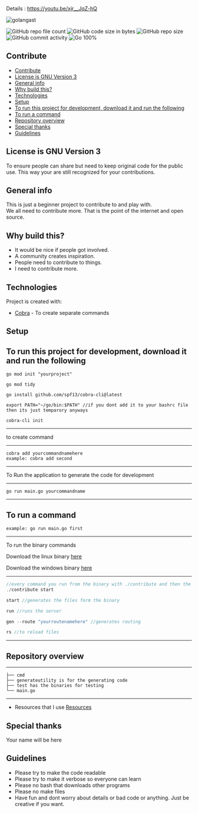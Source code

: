 
Details : https://youtu.be/xjr__JqZ-hQ


<p align="left"> <img src="https://komarev.com/ghpvc/?username=golangast&label=Profile%20views&color=0e75b6&style=flat" alt="golangast" /> </p>


![GitHub repo file count](https://img.shields.io/github/directory-file-count/golangast/contribute) 
![GitHub code size in bytes](https://img.shields.io/github/languages/code-size/golangast/contribute)
![GitHub repo size](https://img.shields.io/github/repo-size/golangast/contribute)
![GitHub commit activity](https://img.shields.io/github/commit-activity/w/golangast/contribute)
![Go 100%](https://img.shields.io/badge/Go-100%25-blue)


## Contribute
- [Contribute](#contribute)
- [License is GNU Version 3](#license-is-gnu-version-3)
- [General info](#general-info)
- [Why build this?](#why-build-this)
- [Technologies](#technologies)
- [Setup](#setup)
- [To run this project for development, download it and run the following](#to-run-this-project-for-development-download-it-and-run-the-following)
- [To run a command](#to-run-a-command)
- [Repository overview](#repository-overview)
- [Special thanks](#special-thanks)
- [Guidelines](#guidelines)

## License is GNU Version 3 
To ensure people can share but need to keep original code for the public use. This way your are still recognized for your
contributions.

## General info
This is just a beginner project to contribute to and play with.  
We all need to contribute more.  That is the point of the internet and open source.


## Why build this?
* It would be nice if people got involved.
* A community creates inspiration.
* People need to contribute to things.
* I need to contribute more.


## Technologies
Project is created with:
* [Cobra](https://github.com/spf13/cobra) - To create separate commands


## Setup
To run this project for development, download it and run the following
---
```
go mod init "yourproject"

go mod tidy

go install github.com/spf13/cobra-cli@latest

export PATH="~/go/bin:$PATH" //if you dont add it to your bashrc file then its just temparory anyways

cobra-cli init
```
---

to create command

---
```
cobra add yourcommandnamehere 
example: cobra add second
```
---

To Run the application to generate the code for development

---
```
go run main.go yourcommandname
```
---

To run a command
---
```
example: go run main.go first
```
---

To run the binary commands

Download the linux binary [here](https://github.com/golangast/contribute/blob/main/test/linux/contribute)


Download the windows binary [here](https://github.com/golangast/contribute/blob/main/test/win/contribute.exe)

---
```go
//every command you run from the binary with ./contribute and then the command like the following
./contribute start

start //generates the files form the binary

run //runs the server

gen --route "yourroutenamehere" //generates routing

rs //to reload files
```
---

## Repository overview

---
```
├── cmd
├── generateutility is for the generating code
├── test has the binaries for testing
└── main.go
```
---

- Resources that I use [Resources](https://docs.google.com/document/d/1Zb9GCWPKeEJ4Dyn2TkT-O3wJ8AFc-IMxZzTugNCjr-8/edit?usp=sharing)


## Special thanks
Your name will be here

## Guidelines
- Please try to make the code readable
- Please try to make it verbose so everyone can learn
- Please no bash that downloads other programs
- Please no make files
- Have fun and dont worry about details or bad code or anything.  Just be creative if you want.
